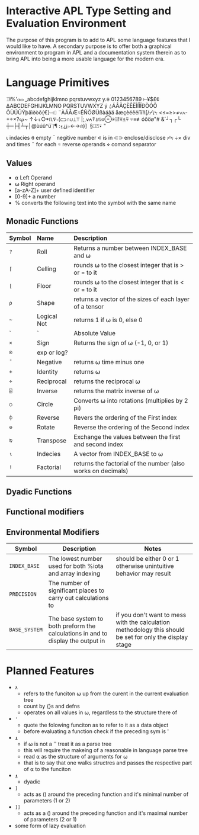 Interactive APL Type Setting and Evaluation Environment
=======================================================

The purpose of this program is to add to APL some language features that I would like to have.
A secondary purpose is to offer both a graphical environment to program in APL and a documentation system therein as to bring APL into being a more usable language for the modern era.

Language Primitives
===================

⌶ɫ%'⍺⍵
_abcdefghijklmno   pqrstuvwxyz  y.⍬
0123456789 ⊢¥$£¢   ∆ABCDEFGHIJKLMNO
PQRSTUVWXYZ  ý     ⍙ÁÂÃÇÈÊËÌÍÎÏÐÒÓÔ
ÕÙÚÛÝþãìðòõ{€}⊣⌷   ¨ÀÄÅÆ⍨ÉÑÖØÜßàáâä
åæçèéêëíîïñ[/⌿\⍀   <≤=≥>≠∨∧-+÷×?∊⍴~
↑↓⍳○*⌈⌊∇∘(⊂⊃∩∪⊥⊤   |;,⍱⍲⍒⍋⍉⌽⊖⍟⌹!⍕⍎⍫
⍪≡≢óôöø"# &´┘┐┌└   ┼─├┤┴┬│@ùúû^ü`∣¶
:⍷¿¡⋄←→⍝)]  §⎕⍞⍣   "


⍳ indacies
⍬ empty
¯ negitive number
∊ is in
⊂⊃ enclose/disclose
⌿⍀
÷× div and times
¨ for each
⍨ reverse operands
⋄ comand separator

Values
------
* ⍺ Left Operand
* ⍵ Right operand
* [a-zA-Z]+ user defined identifier
* [0-9]+ a number
* % converts the following text into the symbol with the same name

Monadic Functions
-----------------
| Symbol | Name | Description |
|:------ |:---- |:----------- |
| `?` | Roll | Returns a number between INDEX_BASE and ⍵
| `⌈` | Celling | rounds ⍵ to the closest integer that is > or = to it
| `⌊` | Floor | rounds ⍵ to the closest integer that is < or = to it
| `⍴` | Shape | returns a vector of the sizes of each layer of a tensor
| `~` | Logical Not | returns 1 if ⍵ is 0, else 0
| `|` | Absolute Value | Returns the absolute value of ⍵
| `×` | Sign | Returns the sign of ⍵ (-1, 0, or 1)
| `⍟` | exp or log?
| `¯` | Negative | returns ⍵ time minus one
| `+` | Identity | returns ⍵
| `÷` | Reciprocal | returns the reciprocal ⍵
| `⌹` | Inverse | returns the matrix inverse of ⍵
| `○` | Circle | Converts ⍵ into rotations (multiplies by 2 pi)
| `⌽` | Reverse | Revers the ordering of the First index
| `⊖` | Rotate | Reverse the ordering of the Second index
| `⍉` | Transpose | Exchange the values between the first and second index
| `⍳` | Indecies | A vector from INDEX_BASE to ⍵ |
| `!` | Factorial | returns the factorial of the number (also works on decimals)

Dyadic Functions
----------------

Functional modifiers
--------------------

Environmental Modifiers
-----------------------
| Symbol | Description | Notes |
| ------ | ----------- | ----- |
| `INDEX_BASE` | The lowest number used for both %iota and array indexing | should be either 0 or 1 otherwise unintuitive behavior may result |
| `PRECISION` | The number of significant places to carry out calculations to
| `BASE_SYSTEM` | The base system to both preform the calculations in and to display the output in | if you don't want to mess with the calculation methodology this should be set for only the display stage |

Planned Features
================
* `λ`
   * refers to the funciton ⍵ up from the curent in the current evaluation tree
   * count by {}s and defns
   * operates on all values in ⍵, regardless to the structure there of
* `'`
   * quote the folowing funciton as to refer to it as a data object
   * before evaluating a function check if the preceding sym is '
* `⍎`
   * if ⍵ is not a '' treat it as a parse tree
   * this will require the makeing of a reasonable in language parse tree
   * read ⍺ as the structure of arguments for ⍵
   *   that is to say that one walks structres and passes the respective part of ⍺ to the funciton
* `⍎`
   * dyadic
* `]`
   * acts as () around the preceding function and it's minimal number of parameters (1 or 2)
* `]]`
   * acts as a () around the preceding function and it's maximal number of parameters (2 or 1)
* some form of lazy evaluation
